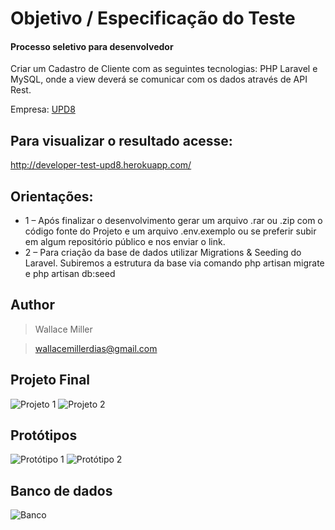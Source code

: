 # Objetivo / Especificação do Teste
#### Processo seletivo para desenvolvedor

Criar um Cadastro de Cliente com as seguintes tecnologias: PHP Laravel e MySQL, onde a view deverá se comunicar com os dados através de API Rest.

Empresa: [UPD8](https://www.upd8.com.br/)

## Para visualizar o resultado acesse:

http://developer-test-upd8.herokuapp.com/

## Orientações:
- 1 – Após finalizar o desenvolvimento gerar um arquivo .rar ou .zip com o código fonte do Projeto e um arquivo .env.exemplo ou se preferir subir em algum repositório público e nos enviar o link.
- 2 – Para criação da base de dados utilizar Migrations & Seeding do Laravel. Subiremos a estrutura da base via comando php artisan migrate e php artisan db:seed

## Author
>Wallace Miller

>wallacemillerdias@gmail.com

## Projeto Final
![Projeto 1](https://raw.githubusercontent.com/wallacemillerdias/php-developer-test-upd8/main/public/prototipos/4.png)
![Projeto 2](https://raw.githubusercontent.com/wallacemillerdias/php-developer-test-upd8/main/public/prototipos/5.png)


## Protótipos
![Protótipo 1](https://raw.githubusercontent.com/wallacemillerdias/php-developer-test-upd8/main/public/prototipos/1.png)
![Protótipo 2](https://raw.githubusercontent.com/wallacemillerdias/php-developer-test-upd8/main/public/prototipos/2.png)

## Banco de dados
![Banco](https://raw.githubusercontent.com/wallacemillerdias/php-developer-test-upd8/main/public/prototipos/3.png)
